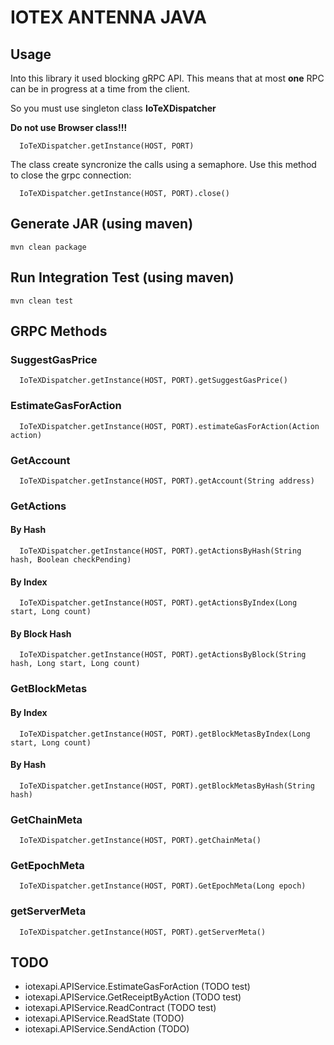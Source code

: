 # IOTEX ANTENNA JAVA

## Usage

Into this library it used blocking gRPC API. This means that at most **one** RPC can be in progress at a time from the client. 

So you must use singleton class **IoTeXDispatcher** 

**Do not use Browser class!!!**

```
  IoTeXDispatcher.getInstance(HOST, PORT)
```

The class create syncronize the calls using a semaphore. Use this method to close the grpc connection:

```
  IoTeXDispatcher.getInstance(HOST, PORT).close()
```

## Generate JAR (using maven)

```
mvn clean package
```

## Run Integration Test (using maven)

```
mvn clean test
```

## GRPC Methods

### SuggestGasPrice

```
  IoTeXDispatcher.getInstance(HOST, PORT).getSuggestGasPrice()
```

### EstimateGasForAction

```
  IoTeXDispatcher.getInstance(HOST, PORT).estimateGasForAction(Action action)
```

### GetAccount

```
  IoTeXDispatcher.getInstance(HOST, PORT).getAccount(String address)
```

### GetActions

#### By Hash

```
  IoTeXDispatcher.getInstance(HOST, PORT).getActionsByHash(String hash, Boolean checkPending)
```


#### By Index

```
  IoTeXDispatcher.getInstance(HOST, PORT).getActionsByIndex(Long start, Long count)
```


#### By Block Hash

```
  IoTeXDispatcher.getInstance(HOST, PORT).getActionsByBlock(String hash, Long start, Long count)
```

### GetBlockMetas

#### By Index

```
  IoTeXDispatcher.getInstance(HOST, PORT).getBlockMetasByIndex(Long start, Long count)
```

#### By Hash

```
  IoTeXDispatcher.getInstance(HOST, PORT).getBlockMetasByHash(String hash)
```

### GetChainMeta

```
  IoTeXDispatcher.getInstance(HOST, PORT).getChainMeta()
```

### GetEpochMeta

```
  IoTeXDispatcher.getInstance(HOST, PORT).GetEpochMeta(Long epoch)
```

### getServerMeta

```
  IoTeXDispatcher.getInstance(HOST, PORT).getServerMeta()
```

## TODO

* iotexapi.APIService.EstimateGasForAction (TODO test)
* iotexapi.APIService.GetReceiptByAction (TODO test)
* iotexapi.APIService.ReadContract (TODO test)
* iotexapi.APIService.ReadState (TODO)
* iotexapi.APIService.SendAction (TODO)
